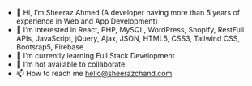- 👋 Hi, I’m Sheeraz Ahmed (A developer having more than 5 years of experience in Web and App Development)
- 👀 I’m interested in React, PHP, MySQL, WordPress, Shopify, RestFull APIs, JavaScript, jQuery, Ajax, JSON, HTML5, CSS3, Tailwind CSS, Bootsrap5, Firebase
- 🌱 I’m currently learning Full Stack Development
- 💞️ I’m not available to collaborate
- 📫 How to reach me hello@sheerazchand.com

<!---
sheerazchand/sheerazchand is a ✨ special ✨ repository because its `README.md` (this file) appears on your GitHub profile.
You can click the Preview link to take a look at your changes.
--->
